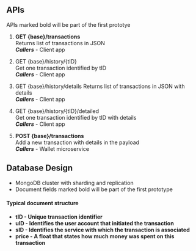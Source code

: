 ## APIs

APIs marked bold will be part of the first prototye

1. **GET {base}/transactions** <br/>
Returns list of transactions in JSON <br/>
__*Callers*__ - Client app

2. GET {base}/history/{tID} <br/>
Get one transaction identified by tID <br/>
__*Callers*__ - Client app

3. GET {base}/history/details
Returns list of transactions in JSON with details <br/>
__*Callers*__ - Client app

4. GET {base}/history/{tID}/detailed <br/>
Get one transaction identified by tID with details <br/>
__*Callers*__ - Client app

5. **POST {base}/transactions** </span> <br/>
Add a new transaction with details in the payload <br/>
__*Callers*__ - Wallet microservice

## Database Design

* MongoDB cluster with sharding and replication
* Document fields marked bold will be part of the first prototype

#### Typical document structure
* **tID - Unique transaction identifier**
* **uID - Identifies the user account that initiated the transaction**
* **sID - Identifies the service with which the transaction is associated**
* **price - A float that states how much money was spent on this transaction**
